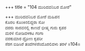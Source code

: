 +++
title = "104 ಮುರಿದವನಿಬರ ಮೋರೆ"

+++
ಮುರಿದವನಿಬರ ಮೋರೆ ಮಹಿಪನ  
ಕೊರಲ ಕೊಂಕಿನಲಿದ್ದರಾ ಸೋ  
ದರರು ಸಾರವನಲ್ಲಿ ಕಾಣದೆ ಭೀಷ್ಮ ಗುರು ಕೃಪರ  
ಮರಳಿ ನೋಡಿದಳಕಟ ಗಂಗಾ  
ವರಕುಮಾರ ದ್ರೋಣ ಕೃಪರೀ   
ಸೆರಗ ಬಿಡಿಸಿರೆ ತಂದೆಗಳಿರೆಂದೊರಲಿದಳು ತರಳೆ    ॥104॥